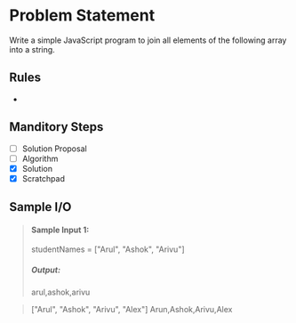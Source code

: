 # Problem Statement   

Write a simple JavaScript program to join all elements of the following array into a string.     


## Rules
-

## Manditory Steps

- [ ] Solution Proposal
- [ ] Algorithm
- [x] Solution
- [x] Scratchpad

## Sample I/O

> #### Sample Input 1:
> studentNames = ["Arul", "Ashok", "Arivu"]
>
> ##### Output:
> arul,ashok,arivu

>
> ["Arul", "Ashok", "Arivu", "Alex"]
> Arun,Ashok,Arivu,Alex
